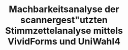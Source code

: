 ---
title: "Machbarkeitsanalyse der scannergest&quot;utzten Stimmzettelanalyse mittels VividForms und UniWahl4"
collection: publications
permalink: /publications/2013-09-Machbarkeitsanalyse-der-scannergestutzten-Stimmzettelanalyse-mittels-VividForms-und-UniWahl4
venue: 'In the proceedings of INFORMATIK 2013 – Informatik angepasst an Mensch, Organisation und Umwelt'
paperurl: 'https://dl.gi.de/items/0d2ba420-5e12-474f-8185-636ac33843e7'
citation: ' Kristoffer Braun,  <b>Jurlind Budurushi</b>,  Melanie Volkamer, </br> In the proceedings of INFORMATIK 2013 – Informatik angepasst an Mensch, Organisation und Umwelt</br>'
---